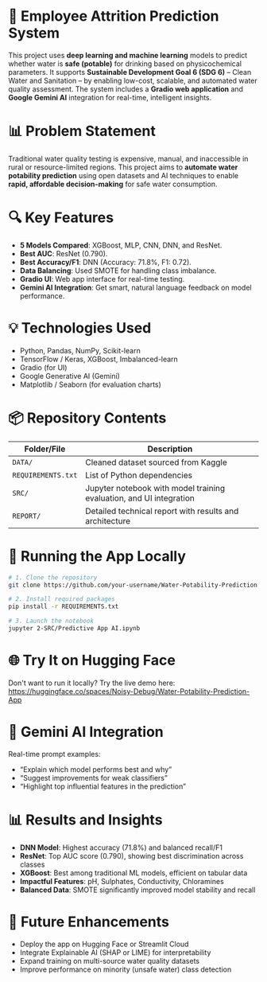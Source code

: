 # 🧠 Employee Attrition Prediction System

This project uses **deep learning and machine learning** models to predict whether water is **safe (potable)** for drinking based on physicochemical parameters. It supports **Sustainable Development Goal 6 (SDG 6)** – Clean Water and Sanitation – by enabling low-cost, scalable, and automated water quality assessment. The system includes a **Gradio web application** and **Google Gemini AI** integration for real-time, intelligent insights.

# 📊 Problem Statement

Traditional water quality testing is expensive, manual, and inaccessible in rural or resource-limited regions. This project aims to **automate water potability prediction** using open datasets and AI techniques to enable **rapid, affordable decision-making** for safe water consumption.

# 🔍 Key Features

- **5 Models Compared**: XGBoost, MLP, CNN, DNN, and ResNet.  
- **Best AUC**: ResNet (0.790).  
- **Best Accuracy/F1**: DNN (Accuracy: 71.8%, F1: 0.72).  
- **Data Balancing**: Used SMOTE for handling class imbalance.  
- **Gradio UI**: Web app interface for real-time testing.  
- **Gemini AI Integration**: Get smart, natural language feedback on model performance.

# 💡 Technologies Used

- Python, Pandas, NumPy, Scikit-learn
- TensorFlow / Keras, XGBoost, Imbalanced-learn
- Gradio (for UI)
- Google Generative AI (Gemini)
- Matplotlib / Seaborn (for evaluation charts)

# 📦 Repository Contents

| Folder/File     | Description |
|-----------------|-------------|
| `DATA/`           | Cleaned dataset sourced from Kaggle |
| `REQUIREMENTS.txt`| List of Python dependencies |
| `SRC/`            | Jupyter notebook with model training evaluation, and UI integration |
| `REPORT/`         | Detailed technical report with results and architecture |

# 🚀 Running the App Locally

```bash
# 1. Clone the repository
git clone https://github.com/your-username/Water-Potability-Prediction.git

# 2. Install required packages
pip install -r REQUIREMENTS.txt

# 3. Launch the notebook
jupyter 2-SRC/Predictive App AI.ipynb
```
# 🌐 Try It on Hugging Face
Don't want to run it locally? Try the live demo here: https://huggingface.co/spaces/Noisy-Debug/Water-Potability-Prediction-App

# 🤖 Gemini AI Integration

Real-time prompt examples:

- “Explain which model performs best and why”
- “Suggest improvements for weak classifiers”
- “Highlight top influential features in the prediction”

# 📊 Results and Insights

- **DNN Model**: Highest accuracy (71.8%) and balanced recall/F1  
- **ResNet**: Top AUC score (0.790), showing best discrimination across classes  
- **XGBoost**: Best among traditional ML models, efficient on tabular data  
- **Impactful Features**: pH, Sulphates, Conductivity, Chloramines  
- **Balanced Data**: SMOTE significantly improved model stability and recall

# 🔮 Future Enhancements

- Deploy the app on Hugging Face or Streamlit Cloud  
- Integrate Explainable AI (SHAP or LIME) for interpretability  
- Expand training on multi-source water quality datasets  
- Improve performance on minority (unsafe water) class detection
